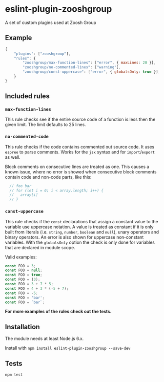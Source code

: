 # eslint-plugin-zooshgroup

A set of custom plugins used at Zoosh Group

## Example

```js
{
    "plugins": ["zooshgroup"],
    "rules": {
        "zooshgroup/max-function-lines": ["error", { maxLines: 20 }],
        "zooshgroup/no-commented-lines": ["warning"],
        "zooshgroup/const-uppercase": ["error", { globalsOnly: true }],
    }
}
```

## Included rules

### `max-function-lines`

This rule checks see if the entire source code of a function is less
then the given limit. The limit defaults to 25 lines.

### `no-commented-code`

This rule checks if the code contains commented out source code. It uses `espree` to parse comments. Works for the `jsx` syntax and for `import`/`export` as well.

Block comments on consecutive lines are treated as one. This causes a known issue, where no error is showed when consecutive block comments contain code and non-code parts, like this:

```js
  // foo bar
  // for (let i = 0; i < array.length; i++) {
  //   array[i]
  // }
```

### `const-uppercase`

This rule checks if the `const` declarations that assign a constant value to the variable use uppercase notation. A value is treated as constant if it is only built from literals (i.e. `string`, `number`, `boolean` and `null`), unary operators and binary operators. An error is also shown for uppercase non-constant variables. With the `globalsOnly` option the check is only done for variables that are declared in module scope.

Valid examples:
```js
const FOO = 3;
const FOO = null;
const FOO = true;
const FOO = (3);
const FOO = 3 + 7 * 5;
const FOO = 4 + 3 * (-5 + 7);
const FOO = -5;
const FOO = 'bar';
const FOO = `bar`;
```

**For more examples of the rules check out the tests.**

## Installation

The module needs at least Node.js 6.x.

Install with `npm install eslint-plugin-zooshgroup --save-dev`

## Tests

`npm test`
